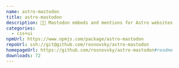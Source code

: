 ```yaml
---
name: astro-mastodon
title: astro-mastodon
description: 🐘🚀 Mastodon embeds and mentions for Astro websites
categories:
  - css+ui
npmUrl: https://www.npmjs.com/package/astro-mastodon
repoUrl: ssh://git@github.com/rosnovsky/astro-mastodon
homepageUrl: https://github.com/rosnovsky/astro-mastodon#readme
downloads: 72
---
```

